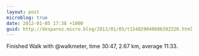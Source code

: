 ```yaml
---
layout: post
microblog: true
date: 2012-01-05 17:38 +1000
guid: http://desparoz.micro.blog/2012/01/05/t154829040606392320.html
---
```

Finished Walk with @walkmeter, time 30:47, 2.67 km, average 11:33.
